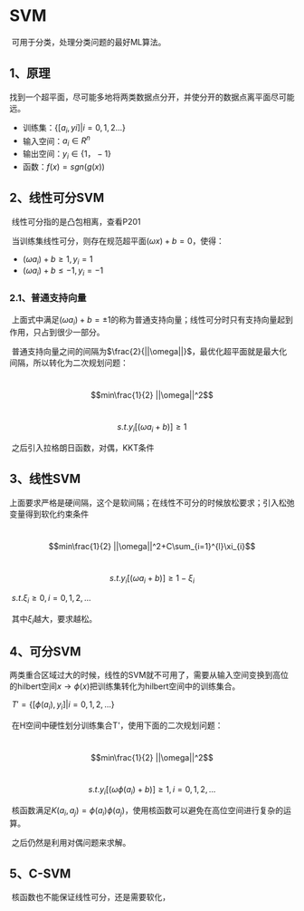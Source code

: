 # SVM

​	可用于分类，处理分类问题的最好ML算法。

## 1、原理

​	找到一个超平面，尽可能多地将两类数据点分开，并使分开的数据点离平面尽可能远。

- 训练集：$\{[a_i,yi]|i=0,1,2...\}$
- 输入空间：$a_i\in R^n$
- 输出空间：$y_i\in \{1，-1\}$
- 函数：$f(x)=sgn(g(x))$

## 2、线性可分SVM

​	线性可分指的是凸包相离，查看P201

​	当训练集线性可分，则存在规范超平面$(\omega x)+b=0$，使得：

- $(\omega a_i)+b\ge1,y_i=1$
- $(\omega a_i) +b\le -1,y_i=-1$

### 2.1、普通支持向量

​	上面式中满足$(\omega a_i)+b=\pm1$的称为普通支持向量；线性可分时只有支持向量起到作用，只占到很少一部分。

​	普通支持向量之间的间隔为$\frac{2}{||\omega||}$，最优化超平面就是最大化间隔，所以转化为二次规划问题：

​	$$min\frac{1}{2} ||\omega||^2$$

​	$$s.t.y_i[(\omega a_i+b)]\ge1$$

​	之后引入拉格朗日函数，对偶，KKT条件

## 3、线性SVM

​	上面要求严格是硬间隔，这个是软间隔；在线性不可分的时候放松要求；引入松弛变量得到软化约束条件

​	$$min\frac{1}{2} ||\omega||^2+C\sum_{i=1}^{l}\xi_{i}$$

​	$$s.t.y_i[(\omega a_i+b)]\ge1-\xi_i$$

​	$s.t.\xi_i\ge 0,i=0,1,2,...$

​	其中$\xi_i$越大，要求越松。

## 4、可分SVM

​	两类重合区域过大的时候，线性的SVM就不可用了，需要从输入空间变换到高位的hilbert空间$x\rightarrow \phi(x)$把训练集转化为hilbert空间中的训练集合。

​	$T'=\{[\phi(a_i),y_i]|i=0,1,2,...\}$

​	在H空间中硬性划分训练集合T'，使用下面的二次规划问题：

​	$$min\frac{1}{2} ||\omega||^2$$

​	$$s.t.y_i[(\omega \phi(a_i)+b)]\ge1,i=0,1,2,...$$

​	核函数满足$K(a_i,a_j)=\phi(a_i)\phi(a_j)$，使用核函数可以避免在高位空间进行复杂的运算。

​	之后仍然是利用对偶问题来求解。

## 5、C-SVM

​	核函数也不能保证线性可分，还是需要软化，